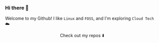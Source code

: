 ### Hi there 👋 


Welcome to my Github! I like `Linux` and `FOSS`, and I'm exploring `Cloud Tech`  ☁️

<p align="center">
Check out my repos ⬇️  
</p>

<!--
**chloe-codes1/chloe-codes1** is a ✨ _special_ ✨ repository because its `README.md` (this file) appears on your GitHub profile.

Here are some ideas to get you started:

- 🔭 I’m currently working on ...
- 🌱 I’m currently learning ...
- 👯 I’m looking to collaborate on ...
- 🤔 I’m looking for help with ...
- 💬 Ask me about ...
- 📫 How to reach me: ...
- 😄 Pronouns: ...
- ⚡ Fun fact: ...
-->
